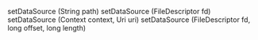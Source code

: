 
setDataSource (String path) 
setDataSource (FileDescriptor fd) 
setDataSource (Context context, Uri uri) 
setDataSource (FileDescriptor fd, long offset, long length)

## 
```

```